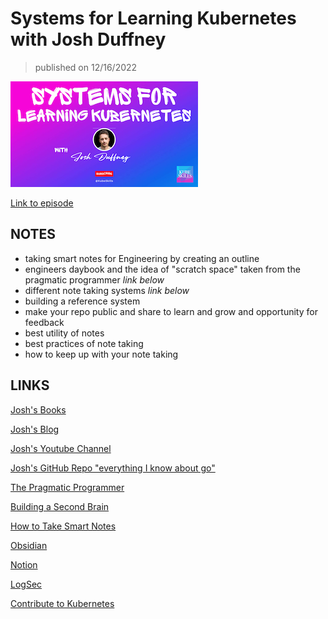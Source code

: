 # Systems for Learning Kubernetes with Josh Duffney

> published on 12/16/2022

[![kereoke-meme](https://github.com/kubeskills/yt/blob/main/2022/Dec/img/systems-for-learning-k8s-youtube-cover.png)](https://youtu.be/GvGDEPH-DaA)

[Link to episode](https://youtu.be/GvGDEPH-DaA)

## NOTES

- taking smart notes for Engineering by creating an outline
- engineers daybook and the idea of "scratch space" taken from the pragmatic programmer _link below_
- different note taking systems _link below_
- building a reference system
- make your repo public and share to learn and grow and opportunity for feedback
- best utility of notes
- best practices of note taking
- how to keep up with your note taking

## LINKS

[Josh's Books](https://joshduffney.gumroad.com/)

[Josh's Blog](https://duffney.io/posts/)

[Josh's Youtube Channel](https://youtube.com/@joshuaduffney)

[Josh's GitHub Repo "everything I know about go"](https://github.com/Duffney/everything-i-know-about-go)

[The Pragmatic Programmer](https://a.co/d/dzwtvFk)

[Building a Second Brain](https://a.co/d/4ikXpdV)

[How to Take Smart Notes](https://a.co/d/eaJG7Mv)

[Obsidian](https://obsidian.md/)

[Notion](https://www.notion.so/)

[LogSec](https://logseq.com/)

[Contribute to Kubernetes](https://www.kubernetes.dev/docs/contributor-cheatsheet/)